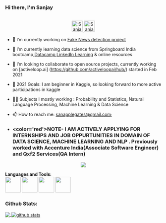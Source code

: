 
### 
### Hi there, I'm Sanjay  

<p align="center">
<br/>
<a href="https://www.linkedin.com/in/sanapplegates">
  <img alt="Sanjay's LinkdeIN" width="35px" src="https://image.flaticon.com/icons/svg/2111/2111465.svg" />
</a>
<a href="https://www.kaggle.com/sanapplegates">
  <img alt="Sanjay's Kaggle" width="35px" src="https://cdn3.iconfinder.com/data/icons/logos-and-brands-adobe/512/189_Kaggle-512.png" />
</a>

</p>



- 📖 I’m currently working on [Fake News detection project](https://github.com/sanapplegates/datascienceprojects/tree/master/NLP/Fake%20News)
- 📖 I’m currently learning data science from Springboard India bootcamp,[Datacamp](https://www.datacamp.org),[LinkedIn Learning](https://www.linkedin.com/learning/) & online resources
- 👯 I’m looking to collaborate to open source projects, currently working on [activeloop.ai] (https://github.com/activeloopai/hub/) started in Feb 2021
- 🥅 2021 Goals: I am beginner in Kaggle, so looking forward to more active participations in kaggle 
- 🤹🏽 Subjects I mostly working :   Probability and Statistics, Natural Language Processing,  Machine Learning &  Data Science
- 📫 How to reach me: <sanapplegates@gmail.com>;

- <b><h3><color='red'>NOTE- I AM ACTIVELY APPLYING FOR INTERNSHIPS AND JOB OPPURTUNITIES IN DOMAIN OF DATA SCIENCE, MACHINE LEARNING AND NLP . Previously worked with Accenture India(Associate Software Engineer) and Qxf2 Services(QA Intern)</b></color>

<p align="center">
  <img alig src="https://github-profile-trophy.vercel.app/?username=sanapplegates&column=6&rank=SSS,SS,S,AAA,AA,A,B,C" />
</p>


**Languages and Tools:**  
<code><img height="50" src="https://upload.wikimedia.org/wikipedia/commons/c/c3/Python-logo-notext.svg"></code> 
<code><img height="50" src="https://cdn.algorithmia.com/developers/images/language_logos/pytorch.png"></code> 
<code><img height="50" src="https://colab.research.google.com/img/colab_favicon_256px.png"></code>
<code><img height="50" src="https://image.flaticon.com/icons/svg/1680/1680899.svg"></code>


 

### Github Stats:

<a href="https://github.com/sanapplegates">
  <img align="center" src="https://github-readme-stats.vercel.app/api/top-langs/?username=sanapplegates&theme=light&hide_langs_below=1" />
</a>
<a href="https://github.com/sanapplegates">
 <img align="center" src="https://github-readme-stats.vercel.app/api?username=sanapplegates&show_icons=true&theme=light&line_height=27" alt="github stats"/>
</a>

